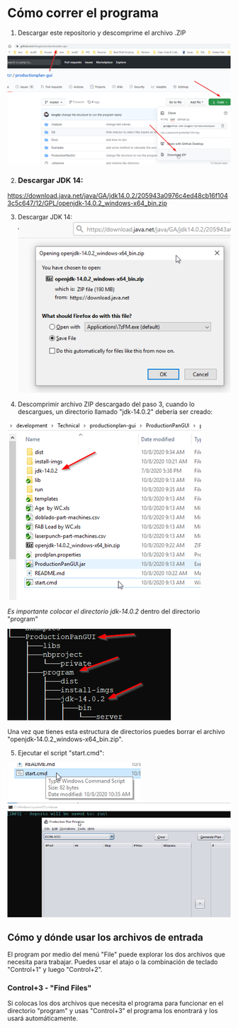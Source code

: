# Cómo correr el programa

1) Descargar este repositorio y descomprime el archivo .ZIP

![download repo](install-imgs/i1.png)

2) ### Descargar JDK 14:
https://download.java.net/java/GA/jdk14.0.2/205943a0976c4ed48cb16f1043c5c647/12/GPL/openjdk-14.0.2_windows-x64_bin.zip

3) Descargar JDK 14:
![download ZIP](install-imgs/i2.png)

4) Descomprimir archivo ZIP descargado del paso 3, cuando lo descargues, un directorio llamado "jdk-14.0.2" debería ser creado:

![jdk directory name](install-imgs/i3.png)

*Es importante colocar el directorio jdk-14.0.2* dentro del directorio "program"

![directory tree](install-imgs/i4.png)

Una vez que tienes esta estructura de directorios puedes borrar el archivo "openjdk-14.0.2_windows-x64_bin.zip".

5) Ejecutar el script "start.cmd":

![script](install-imgs/i5.png)
![running the program](install-imgs/i6.png)

## Cómo y dónde usar los archivos de entrada

El program por medio del menú "File" puede explorar los dos archivos que necesita para trabajar.
Puedes usar el atajo o la combinación de teclado "Control+1" y luego "Control+2".

### Control+3 - "Find Files"
Si colocas los dos archivos que necesita el programa para funcionar en el directorio "program" y usas "Control+3" el
programa los enontrará y los usará automáticamente.

